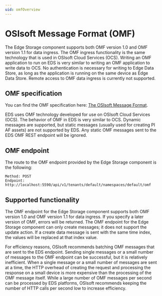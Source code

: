 ```yaml
---
uid: omfOverview
---
```


# OSIsoft Message Format (OMF)

The Edge Storage component supports both OMF version 1.0 and OMF version 1.1 for data ingress. The OMF ingress functionality is the same technology that is used in OSIsoft Cloud Services (OCS). Writing an OMF application to run on EDS is very similar to writing an OMF application to write data to OCS. No authentication is necessary for writing to Edge Data Store, as long as the application is running on the same device as Edge Data Store. Remote access to OMF data ingress is currently not supported.

## OMF specification

You can find the OMF specification here: [The OSIsoft Message Format](http://omf-docs.osisoft.com/en/v1.1/?_ga=2.260486986.697819576.1580490598-1442617055.1580490598#).

EDS uses OMF technology developed for use on OSIsoft Cloud Services (OCS). The behavior of OMF in EDS is very similar to OCS. Dynamic messages are supported, but static messages (usually used for creating PI AF assets) are not supported by EDS. Any static OMF messages sent to the EDS OMF REST endpoint will be ignored.

## OMF endpoint

The route to the OMF endpoint provided by the Edge Storage component is the following:

```http
Method: POST
Endpoint: http://localhost:5590/api/v1/tenants/default/namespaces/default/omf
```

## Supported functionality

The OMF endpoint for the Edge Storage component supports both OMF version 1.0 and OMF version 1.1 for data ingress. If you specify a later version of OMF, errors will be returned. The OMF endpoint for the Edge Storage component can only create messages; it does not support the update action. If a create data message is sent with the same time index, the values will be replaced at that index value.

For efficiency reasons, OSIsoft recommends batching OMF messages that are sent to the EDS endpoint. Sending single messages or a small number of messages to the OMF endpoint can be successful, but it is relatively inefficient. When a single message or a small number of messages are sent at a time, the HTTP overhead of creating the request and processing the response on a small device is more expensive than the processing of the OMF message itself. While a large number of OMF messages per second can be processed by EDS platforms,  OSIsoft recommends keeping the number of HTTP calls per second low to increase efficiency.
